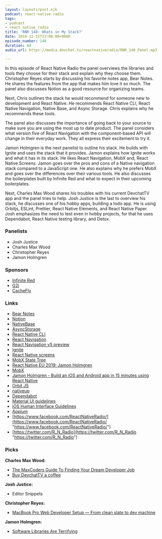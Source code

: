 ```yaml
---
layout: layouts/post.njk
podcast: react-native-radio
tags:
- podcast
- react_native_radio
title: 'RNR 148: Whats in My Stack?'
date: 2019-12-31T23:00:00+0000
episode_number: 148
duration: 64
audio_url: https://media.devchat.tv/reactnativeradio/RNR_148_Panel.mp3

---
```

In this episode of React Native Radio the panel overviews the libraries and tools they choose for their stack and explain why they choose them. Christopher Reyes starts by discussing his favorite notes app, Bear Notes. He shares the features from the app that makes him love it so much. The panel also discusses Notion as a good resource for organizing teams.

Next, Chris outlines the stack he would recommend for someone new to development and React Native. He recommends React Native CLI, React Native Navigation, Native Base, and Async Storage. Chris explains why he recommends these tools.

The panel also discusses the importance of going back to your source to make sure you are using the most up to date product. The panel considers what version five of React Navigation with the component-based API will change in their everyday work. They all express their excitement to try it.

Jamon Holmgren is the next panelist to outline his stack. He builds with Ignite and uses the stack that it provides. Jamon explains how Ignite works and what it has in its stack. He likes React Navigation, MobX and, React Native Screens. Jamon goes over the pros and cons of a Native navigation stack compared to a JavaScript one. He also explains why he prefers MobX and goes over the differences over their various tools. He also discusses the boilerplates built by Infinite Red and what to expect in their upcoming boilerplates.

Next, Charles Max Wood shares his troubles with his current DevchatTV app and the panel tries to help. Josh Justice is the last to overview his stack, he discusses one of his hobby apps, building a todo app. He is using Orbitjs, ESLint, Prettier, React Native Elements, and React Native Paper. Josh emphasizes the need to test even in hobby projects, for that he uses Dependabot, React Native testing library, and Detox.

### **Panelists**

* Josh Justice
* Charles Max Wood
* Christopher Reyes
* Jamon Holmgren

### **Sponsors**

* [Infinite Red](http://radio.infinite.red/)
* [G2i](https://www.g2i.co/?utm_source=React_Native_Radio&utm_medium=Podcast)
* [CacheFly](https://www.cachefly.com/)

### **Links**

* [Bear Notes](https://bear.app/)
* [Notion](https://www.notion.so/)
* [NativeBase](https://nativebase.io/)
* [AsyncStorage](https://github.com/react-native-community/async-storage)
* [React Native CLI](https://github.com/react-native-community/cli)
* [React Navigation](https://reactnavigation.org/)
* [React Navigation v5 preview](https://reactnavigation.org/docs/en/next/getting-started.html)
* [Ignite](https://github.com/infinitered/ignite)
* [React Native screens](https://github.com/kmagiera/react-native-screens)
* [MobX State Tree](https://github.com/mobxjs/mobx-state-tree)
* [React Native EU 2019: Jamon Holmgren](https://www.youtube.com/watch?v=Wx9slbOTD6Q)
* [MobX](https://mobx.js.org/)
* [Jamon Holmgren - Build an iOS and Android app in 15 minutes using React Native](https://www.youtube.com/watch?v=Pb8MWkQ9GOc)
* [Orbit JS](https://orbitjs.com/)
* [nativeup](https://github.com/CodingItWrong/nativeup)
* [Dependabot](https://dependabot.com/)
* [Material UI guidelines](https://material.io/design/guidelines-overview/)
* [iOS Human Interface Guidelines](https://developer.apple.com/design/human-interface-guidelines/)
* [Appium](http://appium.io/)
* [https://www.facebook.com/ReactNativeRadio/](https://www.facebook.com/ReactNativeRadio/ "https://www.facebook.com/ReactNativeRadio/")
* [https://twitter.com/R_N_Radio](https://twitter.com/R_N_Radio "https://twitter.com/R_N_Radio")

### **Picks**

**Charles Max Wood:**

* [The MaxCoders Guide To Finding Your Dream Developer Job](https://www.amazon.com/MaxCoders-Guide-Finding-Dream-Developer/dp/1672879965/ref=tmm_pap_swatch_0?_encoding=UTF8&qid=1574160229&sr=8-2)
* [Buy DevchatTV a coffee](https://www.buymeacoffee.com/devchattv)

**Josh Justice:**

* Editor Snippets

**Christopher Reyes:**

* [MacBook Pro Web Developer Setup — From clean slate to dev machine](https://medium.com/@tretuna/macbook-pro-web-developer-setup-from-clean-slate-to-dev-machine-1befd4121ba8)

**Jamon Holmgren:**

* [Software Libraries Are Terrifying](https://medium.com/@dmrickert/software-libraries-are-terrifying-4875b6a74be6)